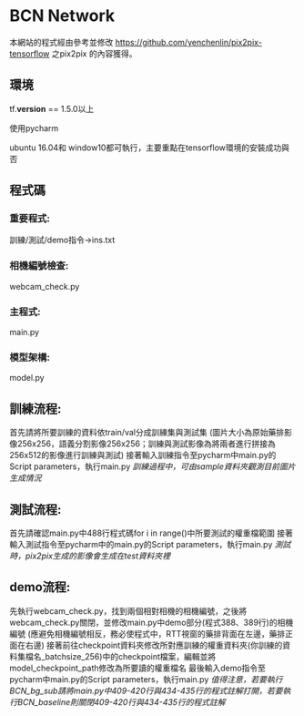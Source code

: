 # BCN Network
本網站的程式經由參考並修改 https://github.com/yenchenlin/pix2pix-tensorflow 之pix2pix 的內容獲得。
## 環境
tf.__version__ == 1.5.0以上

使用pycharm

ubuntu 16.04和 window10都可執行，主要重點在tensorflow環境的安裝成功與否
## 程式碼
### 重要程式:
訓練/測試/demo指令->ins.txt
### 相機編號檢查:
webcam_check.py
### 主程式:
main.py
### 模型架構:
model.py
## 訓練流程:
首先請將所要訓練的資料依train/val分成訓練集與測試集
(圖片大小為原始藥排影像256x256，語義分割影像256x256；訓練與測試影像為將兩者進行拼接為256x512的影像進行訓練與測試)
接著輸入訓練指令至pycharm中main.py的Script parameters，執行main.py
*訓練過程中，可由sample資料夾觀測目前圖片生成情況*
## 測試流程:
首先請確認main.py中488行程式碼for i in range()中所要測試的權重檔範圍
接著輸入測試指令至pycharm中的main.py的Script parameters，執行main.py
*測試時，pix2pix生成的影像會生成在test資料夾裡*
## demo流程:
先執行webcam_check.py，找到兩個相對相機的相機編號，之後將webcam_check.py關閉，並修改main.py中demo部分(程式388、389行)的相機編號
(應避免相機編號相反，務必使程式中，RTT視窗的藥排背面在左邊，藥排正面在右邊)
接著前往checkpoint資料夾修改所對應訓練的權重資料夾(你訓練的資料集檔名_batchsize_256)中的checkpoint檔案，編輯並將model_checkpoint_path修改為所要讀的權重檔名
最後輸入demo指令至pycharm中main.py的Script parameters，執行main.py
*值得注意，若要執行BCN_bg_sub請將main.py中409-420行與434-435行的程式註解打開，若要執行BCN_baseline則關閉409-420行與434-435行的程式註解*
